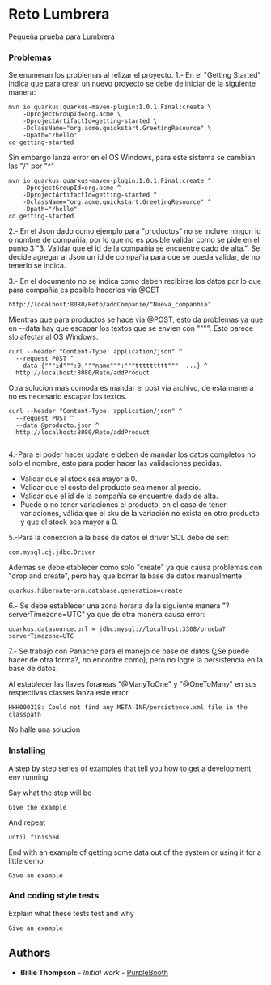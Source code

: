 # Reto Lumbrera

Pequeña prueba para Lumbrera


### Problemas

Se enumeran los problemas al relizar el proyecto.
1.- En el "Getting Started" indica que para crear un nuevo proyecto se debe de iniciar de la siguiente manera:

```
mvn io.quarkus:quarkus-maven-plugin:1.0.1.Final:create \
    -DprojectGroupId=org.acme \
    -DprojectArtifactId=getting-started \
    -DclassName="org.acme.quickstart.GreetingResource" \
    -Dpath="/hello"
cd getting-started

```
Sin embargo lanza error en el OS Windows, para este sistema se cambian las "/" por "^"
```
mvn io.quarkus:quarkus-maven-plugin:1.0.1.Final:create ^
    -DprojectGroupId=org.acme ^
    -DprojectArtifactId=getting-started ^
    -DclassName="org.acme.quickstart.GreetingResource" ^
    -Dpath="/hello"
cd getting-started
```

2.- En el Json dado como ejemplo para "productos" no se incluye ningun id o nombre de compañia, por lo que no es posible validar 
como se pide en el punto 3 "3. Validar que el id de la compañía se encuentre dado de alta.". 
Se decide agregar al Json un id de compañia para que se pueda validar, de no tenerlo se indica.

3.- En el documento no se indica como deben recibirse los datos por lo que para compañia es posible hacerlos via @GET

```
http://localhost:8080/Reto/addCompanie/"Nueva_companhia"
```
Mientras que para productos se hace via @POST, esto da problemas ya que en --data hay que escapar los textos que se envien con """".
Esto parece slo afectar al OS Windows.
```
curl --header "Content-Type: application/json" ^
  --request POST ^
  --data {"""id""":0,"""name""":"""ttttttttt"""  ...} ^
  http://localhost:8080/Reto/addProduct 
```

Otra solucion mas comoda es mandar el post via archivo, de esta manera no es necesario escapar los textos.
```
curl --header "Content-Type: application/json" ^
  --request POST ^
  --data @producto.json ^
  http://localhost:8080/Reto/addProduct 
  
```
4.-Para el poder hacer update e deben de mandar los datos completos no solo el nombre, esto para poder hacer las validaciones pedidas.
 - Validar que el stock sea mayor a 0.
 - Validar que el costo del producto sea menor al precio.
 - Validar que el id de la compañía se encuentre dado de alta.
 - Puede o no tener variaciones el producto, en el caso de tener
	variaciones, válida que el sku de la variación no exista en otro
	producto y que el stock sea mayor a 0.


5.-Para la conexcion a la base de datos el driver SQL debe de ser:
```
com.mysql.cj.jdbc.Driver
```

Ademas se debe etablecer como solo "create" ya que causa problemas con "drop and create", pero hay que borrar la base de datos manualmente
```
quarkus.hibernate-orm.database.generation=create
```

6.- Se debe establecer una zona horaria de la siguiente manera "?serverTimezone=UTC" ya que de otra manera causa error:
```
quarkus.datasource.url = jdbc:mysql://localhost:3308/prueba?serverTimezone=UTC
```

7.- Se trabajo con Panache para el manejo de base de datos (¿Se puede hacer de otra forma?, no encontre como), pero no logre la persistencia 
en la base de datos.

Al establecer las llaves foraneas "@ManyToOne" y "@OneToMany" en sus respectivas classes lanza este error.
```
HHH000318: Could not find any META-INF/persistence.xml file in the classpath
```
No halle una solucion 


### Installing

A step by step series of examples that tell you how to get a development env running

Say what the step will be

```
Give the example
```

And repeat

```
until finished
```

End with an example of getting some data out of the system or using it for a little demo


```
Give an example
```

### And coding style tests

Explain what these tests test and why

```
Give an example
```

## Authors

* **Billie Thompson** - *Initial work* - [PurpleBooth](https://github.com/PurpleBooth)

